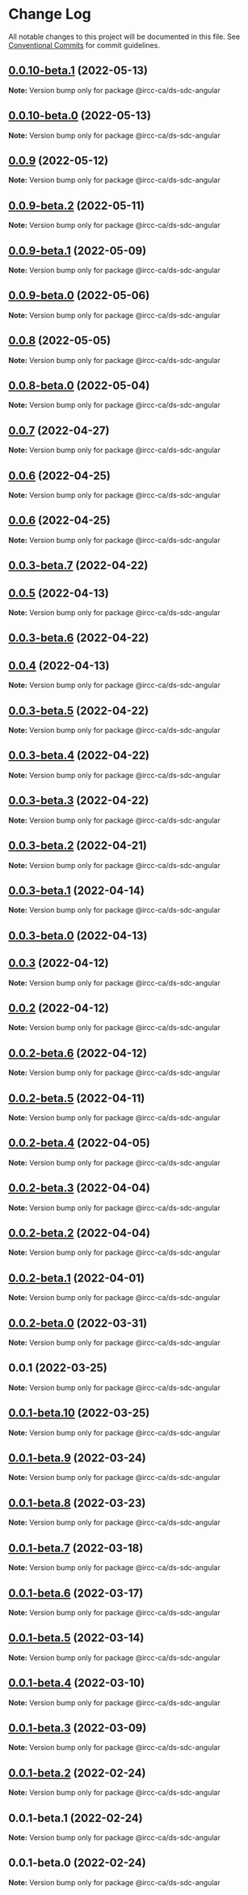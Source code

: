 # Change Log

All notable changes to this project will be documented in this file.
See [Conventional Commits](https://conventionalcommits.org) for commit guidelines.

## [0.0.10-beta.1](https://github.com/IRCC-ca/ds-sdc/compare/@ircc-ca/ds-sdc-angular@0.0.9...@ircc-ca/ds-sdc-angular@0.0.10-beta.1) (2022-05-13)

**Note:** Version bump only for package @ircc-ca/ds-sdc-angular





## [0.0.10-beta.0](https://github.com/IRCC-ca/ds-sdc/compare/@ircc-ca/ds-sdc-angular@0.0.9...@ircc-ca/ds-sdc-angular@0.0.10-beta.0) (2022-05-13)

**Note:** Version bump only for package @ircc-ca/ds-sdc-angular





## [0.0.9](https://github.com/IRCC-ca/ds-sdc/compare/@ircc-ca/ds-sdc-angular@0.0.8...@ircc-ca/ds-sdc-angular@0.0.9) (2022-05-12)

**Note:** Version bump only for package @ircc-ca/ds-sdc-angular

## [0.0.9-beta.2](https://github.com/IRCC-ca/ds-sdc/compare/@ircc-ca/ds-sdc-angular@0.0.9-beta.1...@ircc-ca/ds-sdc-angular@0.0.9-beta.2) (2022-05-11)

**Note:** Version bump only for package @ircc-ca/ds-sdc-angular

## [0.0.9-beta.1](https://github.com/IRCC-ca/ds-sdc/compare/@ircc-ca/ds-sdc-angular@0.0.9-beta.0...@ircc-ca/ds-sdc-angular@0.0.9-beta.1) (2022-05-09)

**Note:** Version bump only for package @ircc-ca/ds-sdc-angular

## [0.0.9-beta.0](https://github.com/IRCC-ca/ds-sdc/compare/@ircc-ca/ds-sdc-angular@0.0.8...@ircc-ca/ds-sdc-angular@0.0.9-beta.0) (2022-05-06)

**Note:** Version bump only for package @ircc-ca/ds-sdc-angular

## [0.0.8](https://github.com/IRCC-ca/ds-sdc/compare/@ircc-ca/ds-sdc-angular@0.0.7...@ircc-ca/ds-sdc-angular@0.0.8) (2022-05-05)

**Note:** Version bump only for package @ircc-ca/ds-sdc-angular

## [0.0.8-beta.0](https://github.com/IRCC-ca/ds-sdc/compare/@ircc-ca/ds-sdc-angular@0.0.7...@ircc-ca/ds-sdc-angular@0.0.8-beta.0) (2022-05-04)

**Note:** Version bump only for package @ircc-ca/ds-sdc-angular

## [0.0.7](https://github.com/IRCC-ca/ds-sdc/compare/@ircc-ca/ds-sdc-angular@0.0.6...@ircc-ca/ds-sdc-angular@0.0.7) (2022-04-27)

**Note:** Version bump only for package @ircc-ca/ds-sdc-angular

## [0.0.6](https://github.com/IRCC-ca/ds-sdc/compare/@ircc-ca/ds-sdc-angular@0.0.5...@ircc-ca/ds-sdc-angular@0.0.6) (2022-04-25)

**Note:** Version bump only for package @ircc-ca/ds-sdc-angular

## [0.0.6](https://github.com/IRCC-ca/ds-sdc/compare/@ircc-ca/ds-sdc-angular@0.0.5...@ircc-ca/ds-sdc-angular@0.0.6) (2022-04-25)

**Note:** Version bump only for package @ircc-ca/ds-sdc-angular

## [0.0.3-beta.7](https://github.com/IRCC-ca/ds-sdc/compare/@ircc-ca/ds-sdc-angular@0.0.3-beta.6...@ircc-ca/ds-sdc-angular@0.0.3-beta.7) (2022-04-22)

## [0.0.5](https://github.com/IRCC-ca/ds-sdc/compare/@ircc-ca/ds-sdc-angular@0.0.4...@ircc-ca/ds-sdc-angular@0.0.5) (2022-04-13)

**Note:** Version bump only for package @ircc-ca/ds-sdc-angular

## [0.0.3-beta.6](https://github.com/IRCC-ca/ds-sdc/compare/@ircc-ca/ds-sdc-angular@0.0.3-beta.5...@ircc-ca/ds-sdc-angular@0.0.3-beta.6) (2022-04-22)

## [0.0.4](https://github.com/IRCC-ca/ds-sdc/compare/@ircc-ca/ds-sdc-angular@0.0.3...@ircc-ca/ds-sdc-angular@0.0.4) (2022-04-13)

**Note:** Version bump only for package @ircc-ca/ds-sdc-angular

## [0.0.3-beta.5](https://github.com/IRCC-ca/ds-sdc/compare/@ircc-ca/ds-sdc-angular@0.0.3-beta.4...@ircc-ca/ds-sdc-angular@0.0.3-beta.5) (2022-04-22)

**Note:** Version bump only for package @ircc-ca/ds-sdc-angular

## [0.0.3-beta.4](https://github.com/IRCC-ca/ds-sdc/compare/@ircc-ca/ds-sdc-angular@0.0.3-beta.3...@ircc-ca/ds-sdc-angular@0.0.3-beta.4) (2022-04-22)

**Note:** Version bump only for package @ircc-ca/ds-sdc-angular

## [0.0.3-beta.3](https://github.com/IRCC-ca/ds-sdc/compare/@ircc-ca/ds-sdc-angular@0.0.3-beta.2...@ircc-ca/ds-sdc-angular@0.0.3-beta.3) (2022-04-22)

**Note:** Version bump only for package @ircc-ca/ds-sdc-angular

## [0.0.3-beta.2](https://github.com/IRCC-ca/ds-sdc/compare/@ircc-ca/ds-sdc-angular@0.0.3-beta.1...@ircc-ca/ds-sdc-angular@0.0.3-beta.2) (2022-04-21)

**Note:** Version bump only for package @ircc-ca/ds-sdc-angular

## [0.0.3-beta.1](https://github.com/IRCC-ca/ds-sdc/compare/@ircc-ca/ds-sdc-angular@0.0.3-beta.0...@ircc-ca/ds-sdc-angular@0.0.3-beta.1) (2022-04-14)

**Note:** Version bump only for package @ircc-ca/ds-sdc-angular

## [0.0.3-beta.0](https://github.com/IRCC-ca/ds-sdc/compare/@ircc-ca/ds-sdc-angular@0.0.2...@ircc-ca/ds-sdc-angular@0.0.3-beta.0) (2022-04-13)

## [0.0.3](https://github.com/IRCC-ca/ds-sdc/compare/@ircc-ca/ds-sdc-angular@0.0.2...@ircc-ca/ds-sdc-angular@0.0.3) (2022-04-12)

**Note:** Version bump only for package @ircc-ca/ds-sdc-angular

## [0.0.2](https://github.com/IRCC-ca/ds-sdc/compare/@ircc-ca/ds-sdc-angular@0.0.1...@ircc-ca/ds-sdc-angular@0.0.2) (2022-04-12)

**Note:** Version bump only for package @ircc-ca/ds-sdc-angular

## [0.0.2-beta.6](https://github.com/IRCC-ca/ds-sdc/compare/@ircc-ca/ds-sdc-angular@0.0.2-beta.5...@ircc-ca/ds-sdc-angular@0.0.2-beta.6) (2022-04-12)

**Note:** Version bump only for package @ircc-ca/ds-sdc-angular

## [0.0.2-beta.5](https://github.com/IRCC-ca/ds-sdc/compare/@ircc-ca/ds-sdc-angular@0.0.2-beta.4...@ircc-ca/ds-sdc-angular@0.0.2-beta.5) (2022-04-11)

**Note:** Version bump only for package @ircc-ca/ds-sdc-angular

## [0.0.2-beta.4](https://github.com/IRCC-ca/ds-sdc/compare/@ircc-ca/ds-sdc-angular@0.0.2-beta.3...@ircc-ca/ds-sdc-angular@0.0.2-beta.4) (2022-04-05)

**Note:** Version bump only for package @ircc-ca/ds-sdc-angular

## [0.0.2-beta.3](https://github.com/IRCC-ca/ds-sdc/compare/@ircc-ca/ds-sdc-angular@0.0.2-beta.2...@ircc-ca/ds-sdc-angular@0.0.2-beta.3) (2022-04-04)

**Note:** Version bump only for package @ircc-ca/ds-sdc-angular

## [0.0.2-beta.2](https://github.com/IRCC-ca/ds-sdc/compare/@ircc-ca/ds-sdc-angular@0.0.2-beta.1...@ircc-ca/ds-sdc-angular@0.0.2-beta.2) (2022-04-04)

**Note:** Version bump only for package @ircc-ca/ds-sdc-angular

## [0.0.2-beta.1](https://github.com/IRCC-ca/ds-sdc/compare/@ircc-ca/ds-sdc-angular@0.0.2-beta.0...@ircc-ca/ds-sdc-angular@0.0.2-beta.1) (2022-04-01)

**Note:** Version bump only for package @ircc-ca/ds-sdc-angular

## [0.0.2-beta.0](https://github.com/IRCC-ca/ds-sdc/compare/@ircc-ca/ds-sdc-angular@0.0.1...@ircc-ca/ds-sdc-angular@0.0.2-beta.0) (2022-03-31)

**Note:** Version bump only for package @ircc-ca/ds-sdc-angular

## 0.0.1 (2022-03-25)

**Note:** Version bump only for package @ircc-ca/ds-sdc-angular

## [0.0.1-beta.10](https://github.com/IRCC-ca/ds-sdc/compare/@ircc-ca/ds-sdc-angular@0.0.1-beta.9...@ircc-ca/ds-sdc-angular@0.0.1-beta.10) (2022-03-25)

**Note:** Version bump only for package @ircc-ca/ds-sdc-angular

## [0.0.1-beta.9](https://github.com/IRCC-ca/ds-sdc/compare/@ircc-ca/ds-sdc-angular@0.0.1-beta.8...@ircc-ca/ds-sdc-angular@0.0.1-beta.9) (2022-03-24)

**Note:** Version bump only for package @ircc-ca/ds-sdc-angular

## [0.0.1-beta.8](https://github.com/IRCC-ca/ds-sdc/compare/@ircc-ca/ds-sdc-angular@0.0.1-beta.7...@ircc-ca/ds-sdc-angular@0.0.1-beta.8) (2022-03-23)

**Note:** Version bump only for package @ircc-ca/ds-sdc-angular

## [0.0.1-beta.7](https://github.com/IRCC-ca/ds-sdc/compare/@ircc-ca/ds-sdc-angular@0.0.1-beta.6...@ircc-ca/ds-sdc-angular@0.0.1-beta.7) (2022-03-18)

**Note:** Version bump only for package @ircc-ca/ds-sdc-angular

## [0.0.1-beta.6](https://github.com/IRCC-ca/ds-sdc/compare/@ircc-ca/ds-sdc-angular@0.0.1-beta.5...@ircc-ca/ds-sdc-angular@0.0.1-beta.6) (2022-03-17)

**Note:** Version bump only for package @ircc-ca/ds-sdc-angular

## [0.0.1-beta.5](https://github.com/IRCC-ca/ds-sdc/compare/@ircc-ca/ds-sdc-angular@0.0.1-beta.4...@ircc-ca/ds-sdc-angular@0.0.1-beta.5) (2022-03-14)

**Note:** Version bump only for package @ircc-ca/ds-sdc-angular

## [0.0.1-beta.4](https://github.com/IRCC-ca/ds-sdc/compare/@ircc-ca/ds-sdc-angular@0.0.1-beta.3...@ircc-ca/ds-sdc-angular@0.0.1-beta.4) (2022-03-10)

**Note:** Version bump only for package @ircc-ca/ds-sdc-angular

## [0.0.1-beta.3](https://github.com/IRCC-ca/ds-sdc/compare/@ircc-ca/ds-sdc-angular@0.0.1-beta.2...@ircc-ca/ds-sdc-angular@0.0.1-beta.3) (2022-03-09)

**Note:** Version bump only for package @ircc-ca/ds-sdc-angular

## [0.0.1-beta.2](https://github.com/IRCC-ca/ds-sdc/compare/@ircc-ca/ds-sdc-angular@0.0.1-beta.1...@ircc-ca/ds-sdc-angular@0.0.1-beta.2) (2022-02-24)

**Note:** Version bump only for package @ircc-ca/ds-sdc-angular

## 0.0.1-beta.1 (2022-02-24)

**Note:** Version bump only for package @ircc-ca/ds-sdc-angular

## 0.0.1-beta.0 (2022-02-24)

**Note:** Version bump only for package @ircc-ca/ds-sdc-angular
